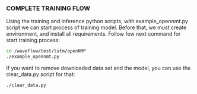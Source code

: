 ### COMPLETE TRAINING FLOW 

Using the training and inference python scripts, with example_opennmt.py script we can start process of training model.
Before that, we must create environment, and install all requirements. Follow few next command for start training process:

```bash
cd /waveflow/test/lstm/openNMP
./example_opennmt.py
```

If you want to remove downloaded data set and the model, you can use the clear_data.py script for that:
```bash
./clear_data.py
```